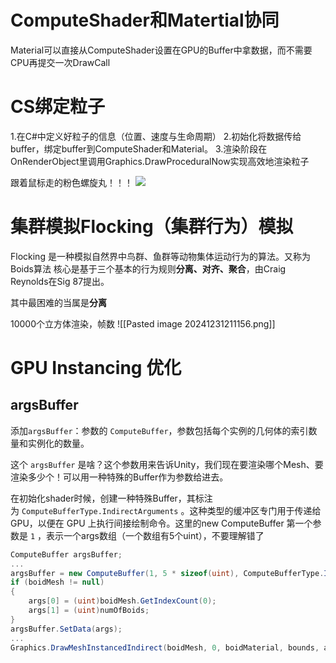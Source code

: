 # ComputeShader和Matertial协同
Material可以直接从ComputeShader设置在GPU的Buffer中拿数据，而不需要CPU再提交一次DrawCall



# CS绑定粒子
1.在C#中定义好粒子的信息（位置、速度与生命周期）
2.初始化将数据传给buffer，绑定buffer到ComputeShader和Material。
3.渲染阶段在OnRenderObject里调用Graphics.DrawProceduralNow实现高效地渲染粒子




跟着鼠标走的粉色螺旋丸！！！
![](Pasted%20image%2020241230041724.png)



# 集群模拟Flocking（集群行为）模拟
Flocking 是一种模拟自然界中鸟群、鱼群等动物集体运动行为的算法。又称为Boids算法
核心是基于三个基本的行为规则**分离、对齐、聚合**，由Craig Reynolds在Sig 87提出。

其中最困难的当属是**分离**

10000个立方体渲染，帧数
![[Pasted image 20241231211156.png]]



# GPU Instancing 优化


## argsBuffer
添加`argsBuffer`：参数的 `ComputeBuffer`，参数包括每个实例的几何体的索引数量和实例化的数量。

这个 `argsBuffer` 是啥？这个参数用来告诉Unity，我们现在要渲染哪个Mesh、要渲染多少个！可以用一种特殊的Buffer作为参数给进去。

在初始化shader时候，创建一种特殊Buffer，其标注为 `ComputeBufferType.IndirectArguments` 。这种类型的缓冲区专门用于传递给 GPU，以便在 GPU 上执行间接绘制命令。这里的new ComputeBuffer 第一个参数是 `1` ，表示一个args数组（一个数组有5个uint），不要理解错了
```csharp
ComputeBuffer argsBuffer;
...
argsBuffer = new ComputeBuffer(1, 5 * sizeof(uint), ComputeBufferType.IndirectArguments);
if (boidMesh != null)
{
    args[0] = (uint)boidMesh.GetIndexCount(0);
    args[1] = (uint)numOfBoids;
}
argsBuffer.SetData(args);
...
Graphics.DrawMeshInstancedIndirect(boidMesh, 0, boidMaterial, bounds, argsBuffer);
```


